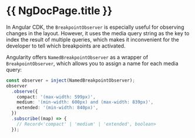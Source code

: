 # {{ NgDocPage.title }}

In Angular CDK, the `BreakpointObserver` is especially useful for observing changes in the layout. However, it uses the media query string as the key to index the result of multiple queries, which makes it inconvenient for the developer to tell which breakpoints are activated.

Angularity offers `NamedBreakpointObserver` as a wrapper of `BreakpointObserver`, which allows you to assign a name for each media query:

```ts
const observer = inject(NamedBreakpointObserver);
observer
  .observe({
    compact: '(max-width: 599px)',
    medium: '(min-width: 600px) and (max-width: 839px)',
    extended: '(min-width: 840px)',
  })
  .subscribe((map) => {
    // Record<'compact' | 'medium' | 'extended', boolean>
  });
```
